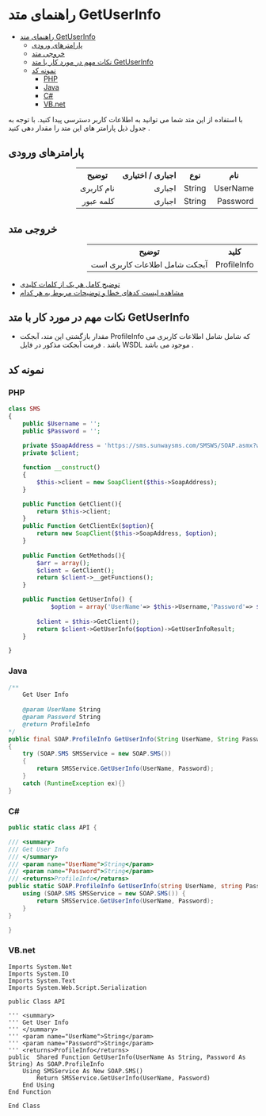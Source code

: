 # راهنمای متد GetUserInfo

- [راهنمای متد GetUserInfo](#راهنمای-متد-getuserinfo)
  - [پارامترهای ورودی](#پارامترهای-ورودی)
  - [خروجی متد](#خروجی-متد)
  - [نکات مهم در مورد کار با متد GetUserInfo](#نکات-مهم-در-مورد-کار-با-متد-getuserinfo)
  - [نمونه کد](#نمونه-کد)
    - [PHP](#php)
    - [Java](#java)
    - [C#](#c)
    - [VB.net](#vbnet)

با استفاده از این متد شما می توانید به اطلاعات کاربر دسترسی پیدا کنید. با توجه به جدول ذیل پارامتر های این متد را مقدار دهی کنید .

## پارامترهای ورودی

<table dir="rtl" align="center">
<tr><th>نام</th><th>نوع</th><th>اجباری / اختیاری</th><th>توضیح</th></tr>
<tr><td>UserName</td><td>String</td><td>اجباری</td><td>نام کاربری</td></tr>
<tr><td>Password</td><td>String</td><td>اجباری</td><td>کلمه عبور</td></tr>
</table>

## خروجی متد

<table dir="rtl" align="center">
<tr><th>کلید</th><th>توضیح</th></tr>
<tr><td>ProfileInfo</td><td>آبجکت شامل اطلاعات کاربری است</td></tr>
</table>

- [ توضیح کامل هر یک از کلمات کلیدی](https://github.com/sunwaysms/soap/blob/main/Parameters.md)
- [مشاهده لیست کدهای خطا و توضیحات مربوط به هر کدام](https://github.com/sunwaysms/soap/blob/main/Errors.md)

## نکات مهم در مورد کار با متد GetUserInfo
- مقدار بازگشتی این متد، آبجکت ProfileInfo که شامل شامل اطلاعات کاربری می باشد . فرمت آبجکت مذکور در فایل WSDL موجود می باشد .

## نمونه کد

### PHP

```PHP
class SMS
{
    public $Username = '';
    public $Password = '';
    
    private $SoapAddress = 'https://sms.sunwaysms.com/SMSWS/SOAP.asmx?wsdl';
    private $client;

    function __construct()
    {
        $this->client = new SoapClient($this->SoapAddress);
    }

    public Function GetClient(){
        return $this->client;
    }
    public Function GetClientEx($option){
        return new SoapClient($this->SoapAddress, $option);
    }
    
    public Function GetMethods(){
        $arr = array();
        $client = GetClient();
        return $client->__getFunctions();
    }

    public Function GetUserInfo() {
            $option = array('UserName'=> $this->Username,'Password'=> $this->Password);
        
        $client = $this->GetClient();
        return $client->GetUserInfo($option)->GetUserInfoResult;
    }

}
```

### Java

```Java
/** 
    Get User Info
         
    @param UserName String
    @param Password String
    @return ProfileInfo
*/
public final SOAP.ProfileInfo GetUserInfo(String UserName, String Password)
{
    try (SOAP.SMS SMSService = new SOAP.SMS())
    {
        return SMSService.GetUserInfo(UserName, Password);
    }
    catch (RuntimeException ex){}
}
```

### C#

```C#
public static class API {

/// <summary>
/// Get User Info
/// </summary>
/// <param name="UserName">String</param>
/// <param name="Password">String</param>
/// <returns>ProfileInfo</returns>
public static SOAP.ProfileInfo GetUserInfo(string UserName, string Password) {
    using (SOAP.SMS SMSService = new SOAP.SMS()) {
        return SMSService.GetUserInfo(UserName, Password);
    }
}

}
```

### VB.net

```VB
Imports System.Net
Imports System.IO
Imports System.Text
Imports System.Web.Script.Serialization

public Class API

''' <summary>
''' Get User Info
''' </summary>
''' <param name="UserName">String</param>
''' <param name="Password">String</param>
''' <returns>ProfileInfo</returns>
public  Shared Function GetUserInfo(UserName As String, Password As String) As SOAP.ProfileInfo
    Using SMSService As New SOAP.SMS()
        Return SMSService.GetUserInfo(UserName, Password)
    End Using
End Function

End Class
```